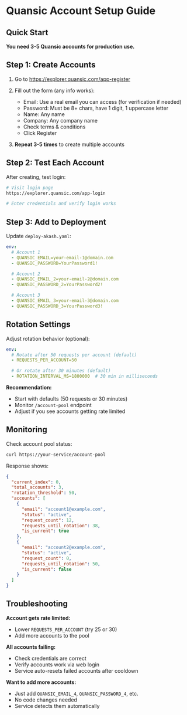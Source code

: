 # Quansic Account Setup Guide

## Quick Start

**You need 3-5 Quansic accounts for production use.**

## Step 1: Create Accounts

1. Go to https://explorer.quansic.com/app-register
2. Fill out the form (any info works):
   - Email: Use a real email you can access (for verification if needed)
   - Password: Must be 8+ chars, have 1 digit, 1 uppercase letter
   - Name: Any name
   - Company: Any company name
   - Check terms & conditions
   - Click Register

3. **Repeat 3-5 times** to create multiple accounts

## Step 2: Test Each Account

After creating, test login:
```bash
# Visit login page
https://explorer.quansic.com/app-login

# Enter credentials and verify login works
```

## Step 3: Add to Deployment

Update `deploy-akash.yaml`:

```yaml
env:
  # Account 1
  - QUANSIC_EMAIL=your-email-1@domain.com
  - QUANSIC_PASSWORD=YourPassword1!

  # Account 2
  - QUANSIC_EMAIL_2=your-email-2@domain.com
  - QUANSIC_PASSWORD_2=YourPassword2!

  # Account 3
  - QUANSIC_EMAIL_3=your-email-3@domain.com
  - QUANSIC_PASSWORD_3=YourPassword3!
```

## Rotation Settings

Adjust rotation behavior (optional):

```yaml
env:
  # Rotate after 50 requests per account (default)
  - REQUESTS_PER_ACCOUNT=50

  # Or rotate after 30 minutes (default)
  - ROTATION_INTERVAL_MS=1800000  # 30 min in milliseconds
```

**Recommendation:**
- Start with defaults (50 requests or 30 minutes)
- Monitor `/account-pool` endpoint
- Adjust if you see accounts getting rate limited

## Monitoring

Check account pool status:
```bash
curl https://your-service/account-pool
```

Response shows:
```json
{
  "current_index": 0,
  "total_accounts": 3,
  "rotation_threshold": 50,
  "accounts": [
    {
      "email": "account1@example.com",
      "status": "active",
      "request_count": 12,
      "requests_until_rotation": 38,
      "is_current": true
    },
    {
      "email": "account2@example.com",
      "status": "active",
      "request_count": 0,
      "requests_until_rotation": 50,
      "is_current": false
    }
  ]
}
```

## Troubleshooting

**Account gets rate limited:**
- Lower `REQUESTS_PER_ACCOUNT` (try 25 or 30)
- Add more accounts to the pool

**All accounts failing:**
- Check credentials are correct
- Verify accounts work via web login
- Service auto-resets failed accounts after cooldown

**Want to add more accounts:**
- Just add `QUANSIC_EMAIL_4`, `QUANSIC_PASSWORD_4`, etc.
- No code changes needed
- Service detects them automatically
